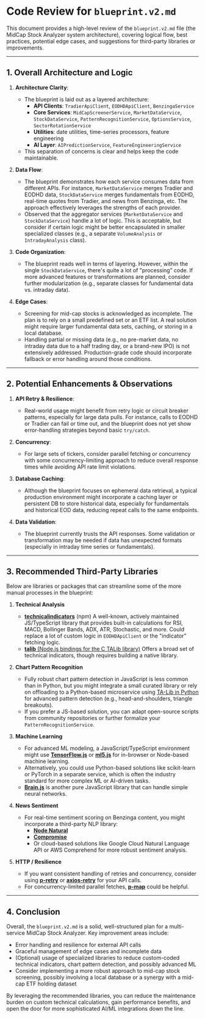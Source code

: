 # Code Review for `blueprint.v2.md`

This document provides a high-level review of the `blueprint.v2.md` file (the MidCap Stock Analyzer system architecture), covering logical flow, best practices, potential edge cases, and suggestions for third-party libraries or improvements.

---

## 1. Overall Architecture and Logic
1. **Architecture Clarity**:
   - The blueprint is laid out as a layered architecture:
     - **API Clients**: `TradierApiClient`, `EODHDApiClient`, `BenzingaService`
     - **Core Services**: `MidCapScreenerService`, `MarketDataService`, `StockDataService`, `PatternRecognitionService`, `OptionsService`, `SectorRotationService`
     - **Utilities**: date utilities, time-series processors, feature engineering
     - **AI Layer**: `AIPredictionService`, `FeatureEngineeringService`
   - This separation of concerns is clear and helps keep the code maintainable.

2. **Data Flow**:
   - The blueprint demonstrates how each service consumes data from different APIs. For instance, `MarketDataService` merges Tradier and EODHD data, `StockDataService` merges fundamentals from EODHD, real-time quotes from Tradier, and news from Benzinga, etc. The approach effectively leverages the strengths of each provider.
   - Observed that the aggregator services (`MarketDataService` and `StockDataService`) handle a lot of logic. This is acceptable, but consider if certain logic might be better encapsulated in smaller specialized classes (e.g., a separate `VolumeAnalysis` or `IntradayAnalysis` class).

3. **Code Organization**:
   - The blueprint reads well in terms of layering. However, within the single `StockDataService`, there's quite a lot of "processing” code. If more advanced features or transformations are planned, consider further modularization (e.g., separate classes for fundamental data vs. intraday data).

4. **Edge Cases**:
   - Screening for mid-cap stocks is acknowledged as incomplete. The plan is to rely on a small predefined set or an ETF list. A real solution might require larger fundamental data sets, caching, or storing in a local database.
   - Handling partial or missing data (e.g., no pre-market data, no intraday data due to a half trading day, or a brand-new IPO) is not extensively addressed. Production-grade code should incorporate fallback or error handling around those conditions.

---

## 2. Potential Enhancements & Observations

1. **API Retry & Resilience**:
   - Real-world usage might benefit from retry logic or circuit breaker patterns, especially for large data pulls. For instance, calls to EODHD or Tradier can fail or time out, and the blueprint does not yet show error-handling strategies beyond basic `try/catch`.

2. **Concurrency**:
   - For large sets of tickers, consider parallel fetching or concurrency with some concurrency-limiting approach to reduce overall response times while avoiding API rate limit violations.

3. **Database Caching**:
   - Although the blueprint focuses on ephemeral data retrieval, a typical production environment might incorporate a caching layer or persistent DB to store historical data, especially for fundamentals and historical EOD data, reducing repeat calls to the same endpoints.

4. **Data Validation**:
   - The blueprint currently trusts the API responses. Some validation or transformation may be needed if data has unexpected formats (especially in intraday time series or fundamentals).

---

## 3. Recommended Third-Party Libraries

Below are libraries or packages that can streamline some of the more manual processes in the blueprint:

1. **Technical Analysis**
   - [**technicalindicators**](https://www.npmjs.com/package/technicalindicators) (npm)
     A well-known, actively maintained JS/TypeScript library that provides built-in calculations for RSI, MACD, Bollinger Bands, ADX, ATR, Stochastic, and more. Could replace a lot of custom logic in `EODHDApiClient` or the "indicator” fetching logic.
   - [**talib** (Node.js bindings for the C TALib library)](https://www.npmjs.com/package/talib)
     Offers a broad set of technical indicators, though requires building a native library.

2. **Chart Pattern Recognition**
   - Fully robust chart pattern detection in JavaScript is less common than in Python, but you might integrate a small curated library or rely on offloading to a Python-based microservice using [TA-Lib in Python](https://mrjbq7.github.io/ta-lib/) for advanced pattern detection (e.g., head-and-shoulders, triangle breakouts).
   - If you prefer a JS-based solution, you can adapt open-source scripts from community repositories or further formalize your `PatternRecognitionService`.

3. **Machine Learning**
   - For advanced ML modeling, a JavaScript/TypeScript environment might use [**TensorFlow.js**](https://www.tensorflow.org/js) or [**ml5.js**](https://ml5js.org/) for in-browser or Node-based machine learning.
   - Alternatively, you could use Python-based solutions like scikit-learn or PyTorch in a separate service, which is often the industry standard for more complex ML or AI-driven tasks.
   - [**Brain.js**](https://www.npmjs.com/package/brain.js) is another pure JavaScript library that can handle simple neural networks.

4. **News Sentiment**
   - For real-time sentiment scoring on Benzinga content, you might incorporate a third-party NLP library:
     - [**Node Natural**](https://www.npmjs.com/package/natural)
     - [**Compromise**](https://www.npmjs.com/package/compromise)
     - Or cloud-based solutions like Google Cloud Natural Language API or AWS Comprehend for more robust sentiment analysis.

5. **HTTP / Resilience**
   - If you want consistent handling of retries and concurrency, consider using [**p-retry**](https://www.npmjs.com/package/p-retry) or [**axios-retry**](https://www.npmjs.com/package/axios-retry) for your API calls.
   - For concurrency-limited parallel fetches, [**p-map**](https://www.npmjs.com/package/p-map) could be helpful.

---

## 4. Conclusion

Overall, the `blueprint.v2.md` is a solid, well-structured plan for a multi-service MidCap Stock Analyzer. Key improvement areas include:
- Error handling and resilience for external API calls
- Graceful management of edge cases and incomplete data
- (Optional) usage of specialized libraries to reduce custom-coded technical indicators, chart pattern detection, and possibly advanced ML
- Consider implementing a more robust approach to mid-cap stock screening, possibly involving a local database or a synergy with a mid-cap ETF holding dataset

By leveraging the recommended libraries, you can reduce the maintenance burden on custom technical calculations, gain performance benefits, and open the door for more sophisticated AI/ML integrations down the line.